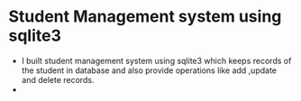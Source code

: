 # Student Management system using sqlite3
- I built student management system using sqlite3 which keeps records of the student in database and also provide operations like add ,update and delete records.
- 

